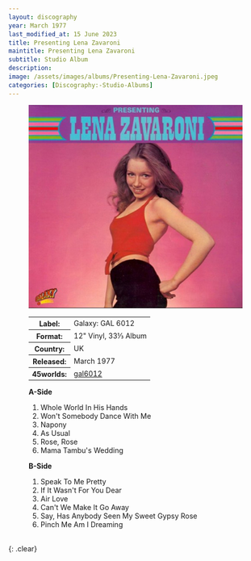 ```yaml
---
layout: discography
year: March 1977
last_modified_at: 15 June 2023
title: Presenting Lena Zavaroni
maintitle: Presenting Lena Zavaroni
subtitle: Studio Album
description: 
image: /assets/images/albums/Presenting-Lena-Zavaroni.jpeg
categories: [Discography:-Studio-Albums]
---
```


<figure class="fig1" id="galaxy">
<img src="/assets/images/albums/Presenting-Lena-Zavaroni.jpeg" class="full-width" alt="Front Cover for the album Presenting Lena Zavaroni (1977)" />
<figcaption>
<table>
<tr><th>Label:</th><td>Galaxy: GAL 6012</td></tr>
<tr><th>Format:</th><td>12" Vinyl, 33⅓ Album</td></tr>
<tr><th>Country:</th><td>UK</td></tr>
<tr><th>Released:</th><td>March 1977</td></tr>
<tr class="split"><th>45worlds:</th><td><a class="external-link" href="http://www.45worlds.com/vinyl/album/gal6012">gal6012</a></td></tr>
</table>
</figcaption>
</figure>

<figure class="fig2" id="Tracks">
<figcaption>
<strong>A-Side</strong>
</figcaption>
<ol>
<li>Whole World In His Hands</li>
<li>Won't Somebody Dance With Me</li>
<li>Napony</li>
<li>As Usual</li>
<li>Rose, Rose</li>
<li>Mama Tambu's Wedding</li>
</ol>
<figcaption>
<strong>B-Side</strong>
</figcaption>
<ol>
<li>Speak To Me Pretty</li>
<li>If It Wasn't For You Dear</li>
<li>Air Love</li>
<li>Can't We Make It Go Away</li>
<li>Say, Has Anybody Seen My Sweet Gypsy Rose</li>
<li>Pinch Me Am I Dreaming</li>
</ol>
</figure>

<br />{: .clear}

